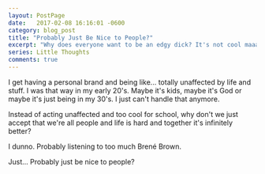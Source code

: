 ```yaml
---
layout: PostPage
date:   2017-02-08 16:16:01 -0600
category: blog_post
title: "Probably Just Be Nice to People?"
excerpt: "Why does everyone want to be an edgy dick? It's not cool maaaaaaan"
series: Little Thoughts
comments: true
---
```


I get having a personal brand and being like... totally unaffected by life and stuff. I was that way in my early 20's. Maybe it's kids, maybe it's God or maybe it's just being in my 30's. I just can't handle that anymore.

Instead of acting unaffected and too cool for school, why don't we just accept that we're all people and life is hard and together it's infinitely better?

I dunno. Probably listening to too much Brené Brown.

Just... Probably just be nice to people?
